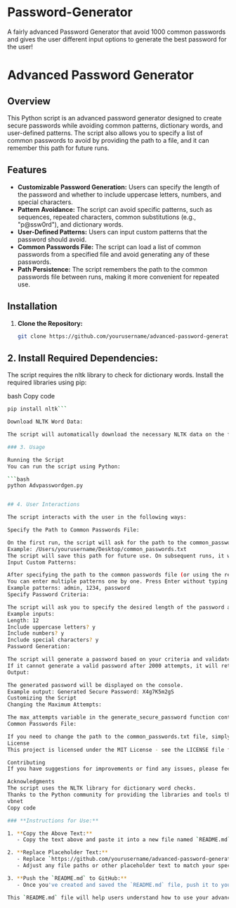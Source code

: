 # Password-Generator
A fairly advanced Password Generator that avoid 1000 common passwords and gives the user different input options to generate the best password for the user!
# Advanced Password Generator

## Overview

This Python script is an advanced password generator designed to create secure passwords while avoiding common patterns, dictionary words, and user-defined patterns. The script also allows you to specify a list of common passwords to avoid by providing the path to a file, and it can remember this path for future runs.

## Features

- **Customizable Password Generation:** Users can specify the length of the password and whether to include uppercase letters, numbers, and special characters.
- **Pattern Avoidance:** The script can avoid specific patterns, such as sequences, repeated characters, common substitutions (e.g., "p@ssw0rd"), and dictionary words.
- **User-Defined Patterns:** Users can input custom patterns that the password should avoid.
- **Common Passwords File:** The script can load a list of common passwords from a specified file and avoid generating any of these passwords.
- **Path Persistence:** The script remembers the path to the common passwords file between runs, making it more convenient for repeated use.

## Installation

1. **Clone the Repository:**

   ```bash
   git clone https://github.com/yourusername/advanced-password-generator.git


## 2. Install Required Dependencies:

The script requires the nltk library to check for dictionary words. Install the required libraries using pip:

bash
Copy code

```bash
pip install nltk```

Download NLTK Word Data:

The script will automatically download the necessary NLTK data on the first run. Ensure you have an internet connection for this.

### 3. Usage

Running the Script
You can run the script using Python:

```bash
python Advpasswordgen.py


## 4. User Interactions

The script interacts with the user in the following ways:

Specify the Path to Common Passwords File:

On the first run, the script will ask for the path to the common_passwords.txt file, where you should provide a file containing common passwords to avoid. The file should contain one password per line.
Example: /Users/yourusername/Desktop/common_passwords.txt
The script will save this path for future use. On subsequent runs, it will use the saved path unless the file is moved or deleted.
Input Custom Patterns:

After specifying the path to the common passwords file (or using the remembered path), the script will prompt you to input custom patterns that you want the password generator to avoid.
You can enter multiple patterns one by one. Press Enter without typing anything to finish entering patterns.
Example patterns: admin, 1234, password
Specify Password Criteria:

The script will ask you to specify the desired length of the password and whether to include uppercase letters, numbers, and special characters.
Example inputs:
Length: 12
Include uppercase letters? y
Include numbers? y
Include special characters? y
Password Generation:

The script will generate a password based on your criteria and validate it against the common passwords, dictionary words, and patterns you specified.
If it cannot generate a valid password after 2000 attempts, it will return the last attempted password.
Output:

The generated password will be displayed on the console.
Example output: Generated Secure Password: X4g7K5m2gS
Customizing the Script
Changing the Maximum Attempts:

The max_attempts variable in the generate_secure_password function controls how many times the script will try to generate a valid password before giving up. You can adjust this value to suit your needs.
Common Passwords File:

If you need to change the path to the common_passwords.txt file, simply delete the config.txt file in the script directory, and the script will prompt you for a new path on the next run.
License
This project is licensed under the MIT License - see the LICENSE file for details.

Contributing
If you have suggestions for improvements or find any issues, please feel free to submit a pull request or open an issue.

Acknowledgments
The script uses the NLTK library for dictionary word checks.
Thanks to the Python community for providing the libraries and tools that made this project possible.
vbnet
Copy code

### **Instructions for Use:**

1. **Copy the Above Text:**
   - Copy the text above and paste it into a new file named `README.md` in the root directory of your GitHub repository.

2. **Replace Placeholder Text:**
   - Replace `https://github.com/yourusername/advanced-password-generator.git` with the actual URL of your GitHub repository.
   - Adjust any file paths or other placeholder text to match your specific project setup.

3. **Push the `README.md` to GitHub:**
   - Once you've created and saved the `README.md` file, push it to your GitHub repository so that it appears on the repository's main page.

This `README.md` file will help users understand how to use your advanced password
